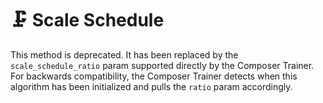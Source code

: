 # 🗜️ Scale Schedule

This method is deprecated. It has been replaced by the `scale_schedule_ratio` param supported directly by the Composer Trainer. For backwards compatibility, the Composer Trainer detects when this algorithm has been initialized and pulls the `ratio` param accordingly.

